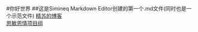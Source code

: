 #你好世界
##这是Simineq Markdown Editor创建的第一个.md文件(同时也是一个示范文件)
[精苏的博客](www.jingsublog.top)  
[思敏恩情项目组](github.com/Simin-Grace)  
